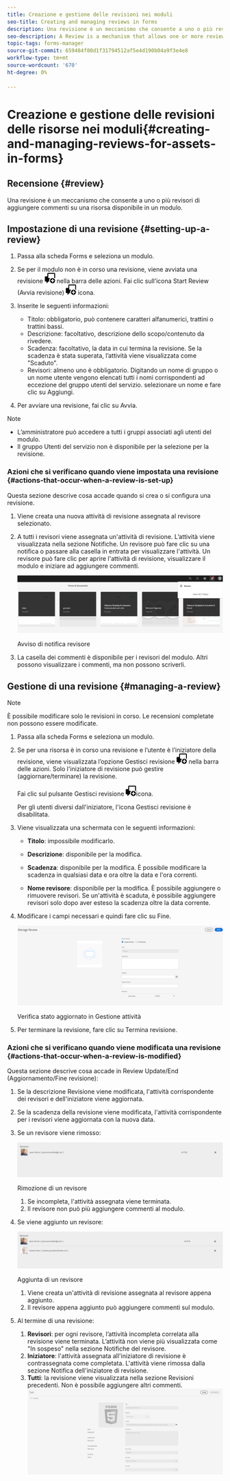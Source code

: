 ```yaml
---
title: Creazione e gestione delle revisioni nei moduli
seo-title: Creating and managing reviews in forms
description: Una revisione è un meccanismo che consente a uno o più revisori di aggiungere commenti su una risorsa disponibile in un modulo.
seo-description: A Review is a mechanism that allows one or more reviewers to comment on an asset that is available in a form.
topic-tags: forms-manager
source-git-commit: 659484f80d1f31794512af5e4d190b04a9f3e4e8
workflow-type: tm+mt
source-wordcount: '670'
ht-degree: 0%

---
```


# Creazione e gestione delle revisioni delle risorse nei moduli{#creating-and-managing-reviews-for-assets-in-forms}

## Recensione {#review}

Una revisione è un meccanismo che consente a uno o più revisori di aggiungere commenti su una risorsa disponibile in un modulo.

## Impostazione di una revisione {#setting-up-a-review}

1. Passa alla scheda Forms e seleziona un modulo.
1. Se per il modulo non è in corso una revisione, viene avviata una revisione ![aem6forms_review_chat_comment](assets/aem6forms_review_chat_comment.png) nella barra delle azioni. Fai clic sull’icona Start Review (Avvia revisione) ![aem6forms_review_chat_comment](assets/aem6forms_review_chat_comment.png) icona.
1. Inserite le seguenti informazioni:

   * Titolo: obbligatorio, può contenere caratteri alfanumerici, trattini o trattini bassi.
   * Descrizione: facoltativo, descrizione dello scopo/contenuto da rivedere.
   * Scadenza: facoltativo, la data in cui termina la revisione. Se la scadenza è stata superata, l’attività viene visualizzata come &quot;Scaduto&quot;.
   * Revisori: almeno uno è obbligatorio. Digitando un nome di gruppo o un nome utente vengono elencati tutti i nomi corrispondenti ad eccezione del gruppo utenti del servizio. selezionare un nome e fare clic su Aggiungi.

1. Per avviare una revisione, fai clic su Avvia.

>[!NOTE]
>
>* L’amministratore può accedere a tutti i gruppi associati agli utenti del modulo.
>* Il gruppo Utenti del servizio non è disponibile per la selezione per la revisione.


### Azioni che si verificano quando viene impostata una revisione {#actions-that-occur-when-a-review-is-set-up}

Questa sezione descrive cosa accade quando si crea o si configura una revisione.

1. Viene creata una nuova attività di revisione assegnata al revisore selezionato.
1. A tutti i revisori viene assegnata un&#39;attività di revisione. L’attività viene visualizzata nella sezione Notifiche. Un revisore può fare clic su una notifica o passare alla casella in entrata per visualizzare l&#39;attività. Un revisore può fare clic per aprire l&#39;attività di revisione, visualizzare il modulo e iniziare ad aggiungere commenti.

   ![Avviso di notifica revisore](assets/review-notification-img.png)

   Avviso di notifica revisore

1. La casella dei commenti è disponibile per i revisori del modulo. Altri possono visualizzare i commenti, ma non possono scriverli.

## Gestione di una revisione {#managing-a-review}

>[!NOTE]
>
>È possibile modificare solo le revisioni in corso. Le recensioni completate non possono essere modificate.

1. Passa alla scheda Forms e seleziona un modulo.

1. Se per una risorsa è in corso una revisione e l’utente è l’iniziatore della revisione, viene visualizzata l’opzione Gestisci revisione ![aem6forms_review_chat_comment](assets/aem6forms_review_chat_comment.png) nella barra delle azioni. Solo l&#39;iniziatore di revisione può gestire (aggiornare/terminare) la revisione.

   Fai clic sul pulsante Gestisci revisione ![aem6forms_review_chat_comment](assets/aem6forms_review_chat_comment.png)icona.

   Per gli utenti diversi dall&#39;iniziatore, l&#39;icona Gestisci revisione è disabilitata.

1. Viene visualizzata una schermata con le seguenti informazioni:

   * **Titolo**: impossibile modificarlo.

   * **Descrizione**: disponibile per la modifica.

   * **Scadenza**: disponibile per la modifica. È possibile modificare la scadenza in qualsiasi data e ora oltre la data e l&#39;ora correnti.

   * **Nome revisore**: disponibile per la modifica. È possibile aggiungere o rimuovere revisori. Se un&#39;attività è scaduta, è possibile aggiungere revisori solo dopo aver esteso la scadenza oltre la data corrente.

1. Modificare i campi necessari e quindi fare clic su Fine.

   ![Verifica stato aggiornato in Gestione attività](assets/manage-review-img.png)

   Verifica stato aggiornato in Gestione attività

1. Per terminare la revisione, fare clic su Termina revisione.

### Azioni che si verificano quando viene modificata una revisione {#actions-that-occur-when-a-review-is-modified}

Questa sezione descrive cosa accade in Review Update/End (Aggiornamento/Fine revisione):

1. Se la descrizione Revisione viene modificata, l&#39;attività corrispondente dei revisori e dell&#39;iniziatore viene aggiornata.
1. Se la scadenza della revisione viene modificata, l&#39;attività corrispondente per i revisori viene aggiornata con la nuova data.

1. Se un revisore viene rimosso:

   ![Rimozione di un revisore](assets/removeduser.png)

   Rimozione di un revisore

   1. Se incompleta, l&#39;attività assegnata viene terminata.
   1. Il revisore non può più aggiungere commenti al modulo.

1. Se viene aggiunto un revisore:

   ![Aggiunta di un revisore](assets/addedreviewer.png)

   Aggiunta di un revisore

   1. Viene creata un&#39;attività di revisione assegnata al revisore appena aggiunto.
   1. Il revisore appena aggiunto può aggiungere commenti sul modulo.

1. Al termine di una revisione:

   1. **Revisori**: per ogni revisore, l’attività incompleta correlata alla revisione viene terminata. L’attività non viene più visualizzata come &quot;In sospeso&quot; nella sezione Notifiche del revisore.
   1. **Iniziatore**: l&#39;attività assegnata all&#39;iniziatore di revisione è contrassegnata come completata. L&#39;attività viene rimossa dalla sezione Notifica dell&#39;iniziatore di revisione.
   1. **Tutti**: la revisione viene visualizzata nella sezione Revisioni precedenti. Non è possibile aggiungere altri commenti.
      ![revisione completata](assets/review-complete-imgg.png)


